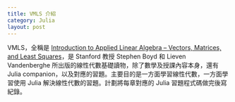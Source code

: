 ```yaml
---
title: VMLS 介紹
category: Julia
layout: post
---
```


VMLS，全稱是 [Introduction to Applied Linear Algebra – Vectors, Matrices, and Least Squares](http://vmls-book.stanford.edu)，是 Stanford 教授 Stephen Boyd 和 Lieven Vandenberghe 所出版的線性代數基礎讀物，除了數學及授課內容本身，還有 Julia companion，以及對應的習題。主要目的是一方面學習線性代數，一方面學習使用 Julia 解決線性代數的習題。計劃將每章對應的 Julia 習題程式碼做完後寫紀錄。
